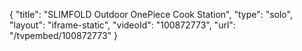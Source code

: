 {
    "title": "SLIMFOLD Outdoor OnePiece Cook Station",
    "type": "solo",
    "layout": "iframe-static",
    "videoId": "100872773",
    "url": "\/tvpembed\/100872773"
}